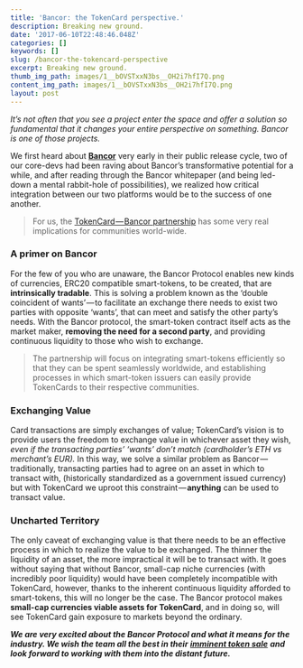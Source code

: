 ```yaml
---
title: 'Bancor: the TokenCard perspective.'
description: Breaking new ground.
date: '2017-06-10T22:48:46.048Z'
categories: []
keywords: []
slug: /bancor-the-tokencard-perspective
excerpt: Breaking new ground.
thumb_img_path: images/1__bOVSTxxN3bs__OH2i7hfI7Q.png
content_img_path: images/1__bOVSTxxN3bs__OH2i7hfI7Q.png
layout: post
---
```



_It’s not often that you see a project enter the space and offer a solution so fundamental that it changes your entire perspective on something. Bancor is one of those projects._

We first heard about [**Bancor**](https://bancor.network/) very early in their public release cycle, two of our core-devs had been raving about Bancor’s transformative potential for a while, and after reading through the Bancor whitepaper (and being led-down a mental rabbit-hole of possibilities), we realized how critical integration between our two platforms would be to the success of one another.

> For us, the [TokenCard — Bancor partnership](https://blog.bancor.network/bancor-and-tokencard-announce-partnership-be5575e2ce6c) has some very real implications for communities world-wide.

### **A primer on Bancor**

For the few of you who are unaware, the Bancor Protocol enables new kinds of currencies, ERC20 compatible smart-tokens, to be created, that are **intrinsically tradable**. This is solving a problem known as the ‘double coincident of wants’ — to facilitate an exchange there needs to exist two parties with opposite ‘wants’, that can meet and satisfy the other party’s needs. With the Bancor protocol, the smart-token contract itself acts as the market maker, **removing the need for a second party**, and providing continuous liquidity to those who wish to exchange.

> The partnership will focus on integrating smart-tokens efficiently so that they can be spent seamlessly worldwide, and establishing processes in which smart-token issuers can easily provide TokenCards to their respective communities.

### **Exchanging Value**

Card transactions are simply exchanges of value; TokenCard’s vision is to provide users the freedom to exchange value in whichever asset they wish, _even if the transacting parties’ ‘wants’ don’t match (cardholder’s ETH vs merchant’s EUR)._ In this way, we solve a similar problem as Bancor — traditionally, transacting parties had to agree on an asset in which to transact with, (historically standardized as a government issued currency) but with TokenCard we uproot this constraint — **anything** can be used to transact value.

### **Uncharted Territory**

The only caveat of exchanging value is that there needs to be an effective process in which to realize the value to be exchanged. The thinner the liquidity of an asset, the more impractical it will be to transact with. It goes without saying that without Bancor, small-cap niche currencies (with incredibly poor liquidity) would have been completely incompatible with TokenCard, however, thanks to the inherent continuous liquidity afforded to smart-tokens, this will no longer be the case. The Bancor protocol makes **small-cap currencies viable assets for TokenCard**, and in doing so, will see TokenCard gain exposure to markets beyond the ordinary.

**_We are very excited about the Bancor Protocol and what it means for the industry. We wish the team all the best in their_** [**_imminent token sale_**](https://bancor.network/fundraiser) **_and look forward to working with them into the distant future._**